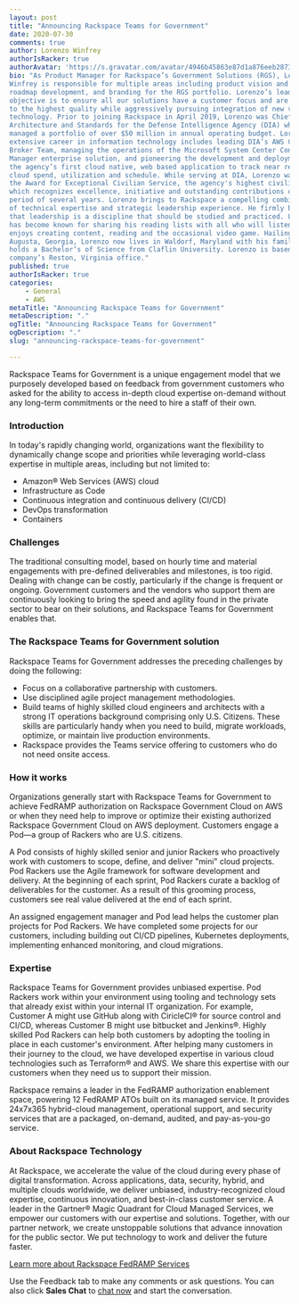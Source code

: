 ```yaml
---
layout: post
title: "Announcing Rackspace Teams for Government"
date: 2020-07-30
comments: true
author: Lorenzo Winfrey
authorIsRacker: true
authorAvatar: 'https://s.gravatar.com/avatar/4946b45863e87d1a876eeb2873af2593'
bio: "As Product Manager for Rackspace’s Government Solutions (RGS), Lorenzo D.
Winfrey is responsible for multiple areas including product vision and strategy,
roadmap development, and branding for the RGS portfolio. Lorenzo’s leadership
objective is to ensure all our solutions have a customer focus and are built
to the highest quality while aggressively pursuing integration of new value added
technology. Prior to joining Rackspace in April 2019, Lorenzo was Chief of
Architecture and Standards for the Defense Intelligence Agency (DIA) where he
managed a portfolio of over $50 million in annual operating budget. Lorenzo’s
extensive career in information technology includes leading DIA’s AWS Cloud
Broker Team, managing the operations of the Microsoft System Center Configuration
Manager enterprise solution, and pioneering the development and deployment of
the agency’s first cloud native, web based application to track near real time
cloud spend, utilization and schedule. While serving at DIA, Lorenzo was awarded
the Award for Exceptional Civilian Service, the agency's highest civilian award,
which recognizes excellence, initiative and outstanding contributions over a
period of several years. Lorenzo brings to Rackspace a compelling combination
of technical expertise and strategic leadership experience. He firmly believes
that leadership is a discipline that should be studied and practiced. Lorenzo
has become known for sharing his reading lists with all who will listen. He
enjoys creating content, reading and the occasional video game. Hailing from
Augusta, Georgia, Lorenzo now lives in Waldorf, Maryland with his family. He
holds a Bachelor’s of Science from Claflin University. Lorenzo is based in the
company’s Reston, Virginia office."
published: true
authorIsRacker: true
categories:
    - General
    - AWS
metaTitle: "Announcing Rackspace Teams for Government"
metaDescription: "."
ogTitle: "Announcing Rackspace Teams for Government"
ogDescription: "."
slug: "announcing-rackspace-teams-for-government"

---
```


Rackspace Teams for Government is a unique engagement model that we purposely
developed based on feedback from government customers who asked for the ability
to access in-depth cloud expertise on-demand without any long-term commitments
or the need to hire a staff of their own.

<!--more-->

### Introduction

In today's rapidly changing world, organizations want the flexibility to
dynamically change scope and priorities while leveraging world-class expertise
in multiple areas, including but not limited to:

- Amazon® Web Services (AWS) cloud
- Infrastructure as Code
- Continuous integration and continuous delivery (CI/CD)
- DevOps transformation
- Containers

### Challenges

The traditional consulting model, based on hourly time and material engagements
with pre-defined deliverables and milestones, is too rigid. Dealing with change
can be costly, particularly if the change is frequent or ongoing. Government
customers and the vendors who support them are continuously looking to bring the
speed and agility found in the private sector to bear on their solutions, and
Rackspace Teams for Government enables that.

### The Rackspace Teams for Government solution

Rackspace Teams for Government addresses the preceding challenges by doing the
following:

- Focus on a collaborative partnership with customers.
- Use disciplined agile project management methodologies.
- Build teams of highly skilled cloud engineers and architects with a strong IT
  operations background comprising only U.S. Citizens. These skills are
  particularly handy when you need to build, migrate workloads, optimize, or
  maintain live production environments.
- Rackspace provides the Teams service offering to customers who do not need
  onsite access.

### How it works

Organizations generally start with Rackspace Teams for Government to achieve
FedRAMP authorization on Rackspace Government Cloud on AWS or when they need
help to improve or optimize their existing authorized Rackspace Government Cloud
on AWS deployment. Customers engage a Pod&mdash;a group of Rackers who are U.S.
citizens.

A Pod consists of highly skilled senior and junior Rackers who proactively work
with customers to scope, define, and deliver "mini" cloud projects. Pod Rackers
use the Agile framework for software development and delivery. At the beginning
of each sprint, Pod Rackers curate a backlog of deliverables for the customer.
As a result of this grooming process, customers see real value delivered at the
end of each sprint.

An assigned engagement manager and Pod lead helps the customer plan projects for
Pod Rackers. We have completed some projects for our customers, including
building out CI/CD pipelines, Kubernetes deployments, implementing enhanced
monitoring, and cloud migrations.

### Expertise

Rackspace Teams for Government provides unbiased expertise. Pod Rackers work
within your environment using tooling and technology sets that already exist
within your internal IT organization. For example, Customer A might use GitHub
along with CiricleCI® for source control and CI/CD, whereas Customer B might
use bitbucket and Jenkins®. Highly skilled Pod Rackers can help both customers
by adopting the tooling in place in each customer's environment. After helping
many customers in their journey to the cloud, we have developed expertise in
various cloud technologies such as Terraform® and AWS. We share this expertise
with our customers when they need us to support their mission.

Rackspace remains a leader in the FedRAMP authorization enablement space,
powering 12 FedRAMP ATOs built on its managed service. It provides 24x7x365
hybrid-cloud management, operational support, and security services that are a
packaged, on-demand, audited, and pay-as-you-go service.

### About Rackspace Technology

At Rackspace, we accelerate the value of the cloud during every phase of digital
transformation. Across applications, data, security, hybrid, and multiple clouds
worldwide, we deliver unbiased, industry-recognized cloud expertise, continuous
innovation, and best-in-class customer service.  A leader in the Gartner&reg;
Magic Quadrant for Cloud Managed Services, we empower our customers with our
expertise and solutions. Together, with our partner network, we create unstoppable
solutions that advance innovation for the public sector. We put technology to
work and deliver the future faster.

<a class="cta red" id="cta" href="https://www.rackspace.com/fedramp">Learn more about Rackspace FedRAMP Services</a>

Use the Feedback tab to make any comments or ask questions. You can also click
**Sales Chat** to [chat now](https://www.rackspace.com/) and start the conversation.
